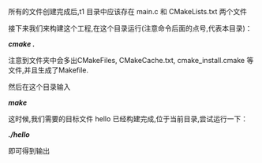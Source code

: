 所有的文件创建完成后,t1 目录中应该存在 main.c 和 CMakeLists.txt 两个文件

接下来我们来构建这个工程,在这个目录运行(注意命令后面的点号,代表本目录)：

***cmake .***

注意到文件夹中会多出CMakeFiles, CMakeCache.txt, cmake_install.cmake 等文件,并且生成了Makefile.

然后在这个目录输入 

***make***

这时候,我们需要的目标文件 hello 已经构建完成,位于当前目录,尝试运行一下：

***./hello***

即可得到输出
